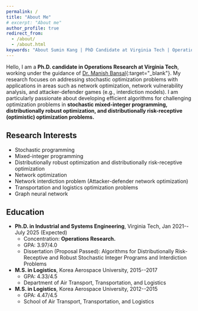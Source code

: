 ```yaml
---
permalink: /
title: "About Me"
# excerpt: "About me"
author_profile: true
redirect_from: 
  - /about/
  - /about.html
keywords: "About Sumin Kang | PhD Candidate at Virginia Tech | Operations Research"
---
```

Hello, I am a **Ph.D. candidate in Operations Research at Virginia Tech**, working under the guidance of [Dr. Manish Bansal](https://www.ise.vt.edu/people/faculty/bansal.html){:target="_blank"}. 
My research focuses on addressing stochastic optimization problems with applications in areas such as network optimization, network vulnerability analysis, and attacker-defender games (e.g., interdiction models). I am particularly passionate about developing efficient algorithms for challenging optimization problems in **stochastic mixed-integer programming, distributionally robust optimization, and distributionally risk-receptive (optimistic) optimization problems.**

## Research Interests
- Stochastic programming
- Mixed-integer programming
- Distributionally robust optimization and distributionally risk-receptive optimization
- Network optimization
- Network interdiction problem (Attacker-defender network optimization)
- Transportation and logistics optimization problems
- Graph neural network

## Education
- **Ph.D. in Industrial and Systems Engineering**, Virginia Tech, Jan 2021--July 2025 (Expected)
  - Concentration: **Operations Research.**
  - GPA: 3.97/4.0
  - Dissertation (Proposal Passed): Algorithms for Distributionally Risk-Receptive and Robust Stochastic Integer Programs and Interdiction Problems
- **M.S. in Logistics**, Korea Aerospace University, 2015--2017
  - GPA: 4.33/4.5
  - Department of Air Transport, Transportation, and Logistics
- **M.S. in Logistics**, Korea Aerospace University, 2012--2015
  - GPA: 4.47/4.5
  - School of Air Transport, Transportation, and Logistics

<!-- ## Research Projects (To be specified)
- Distributionally Risk-aversion and Risk-receptiveness
- Multistage Stochastic Mixed-integer Programming
- Network Interdiction -->
